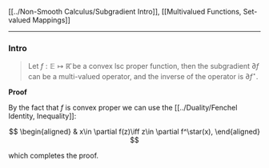 [[../Non-Smooth Calculus/Subgradient Intro]], [[Multivalued Functions, Set-valued Mappings]]


---
### **Intro**

> Let $f:\mathbb E \mapsto \mathbb{\bar R}$ be a convex lsc proper function, then the subgradient $\partial f$ can be a multi-valued operator, and the inverse of the operator is $\partial f^\star$. 

**Proof**

By the fact that $f$ is convex proper we can use the [[../Duality/Fenchel Identity, Inequality]]: 

$$
\begin{aligned}
    & x\in \partial f(z)\iff 
    z\in \partial f^\star(x), 
\end{aligned}
$$

which completes the proof.  
